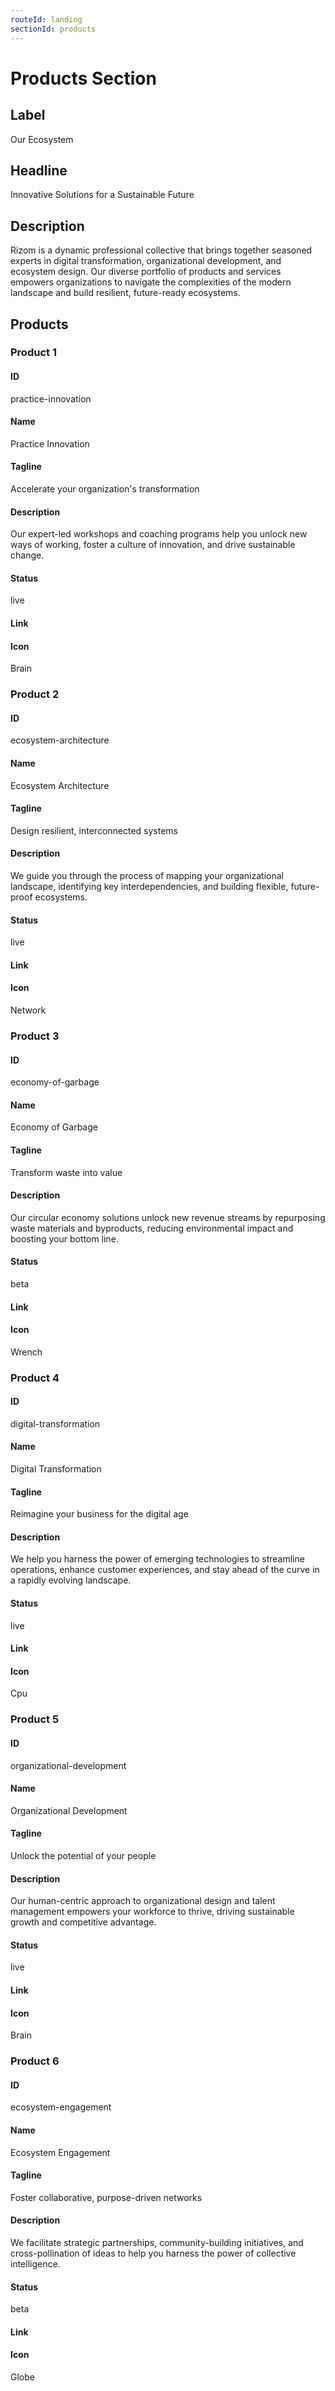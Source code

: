 ```yaml
---
routeId: landing
sectionId: products
---
```

# Products Section

## Label
Our Ecosystem

## Headline
Innovative Solutions for a Sustainable Future

## Description
Rizom is a dynamic professional collective that brings together seasoned experts in digital transformation, organizational development, and ecosystem design. Our diverse portfolio of products and services empowers organizations to navigate the complexities of the modern landscape and build resilient, future-ready ecosystems.

## Products

### Product 1

#### ID
practice-innovation

#### Name
Practice Innovation

#### Tagline
Accelerate your organization's transformation

#### Description
Our expert-led workshops and coaching programs help you unlock new ways of working, foster a culture of innovation, and drive sustainable change.

#### Status
live

#### Link


#### Icon
Brain

### Product 2

#### ID
ecosystem-architecture

#### Name
Ecosystem Architecture

#### Tagline
Design resilient, interconnected systems

#### Description
We guide you through the process of mapping your organizational landscape, identifying key interdependencies, and building flexible, future-proof ecosystems.

#### Status
live

#### Link


#### Icon
Network

### Product 3

#### ID
economy-of-garbage

#### Name
Economy of Garbage

#### Tagline
Transform waste into value

#### Description
Our circular economy solutions unlock new revenue streams by repurposing waste materials and byproducts, reducing environmental impact and boosting your bottom line.

#### Status
beta

#### Link


#### Icon
Wrench

### Product 4

#### ID
digital-transformation

#### Name
Digital Transformation

#### Tagline
Reimagine your business for the digital age

#### Description
We help you harness the power of emerging technologies to streamline operations, enhance customer experiences, and stay ahead of the curve in a rapidly evolving landscape.

#### Status
live

#### Link


#### Icon
Cpu

### Product 5

#### ID
organizational-development

#### Name
Organizational Development

#### Tagline
Unlock the potential of your people

#### Description
Our human-centric approach to organizational design and talent management empowers your workforce to thrive, driving sustainable growth and competitive advantage.

#### Status
live

#### Link


#### Icon
Brain

### Product 6

#### ID
ecosystem-engagement

#### Name
Ecosystem Engagement

#### Tagline
Foster collaborative, purpose-driven networks

#### Description
We facilitate strategic partnerships, community-building initiatives, and cross-pollination of ideas to help you harness the power of collective intelligence.

#### Status
beta

#### Link


#### Icon
Globe
